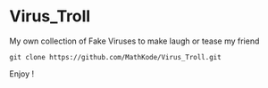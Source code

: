 # Virus_Troll
My own collection of Fake Viruses to make laugh or tease my friend
```
git clone https://github.com/MathKode/Virus_Troll.git
```
Enjoy !

